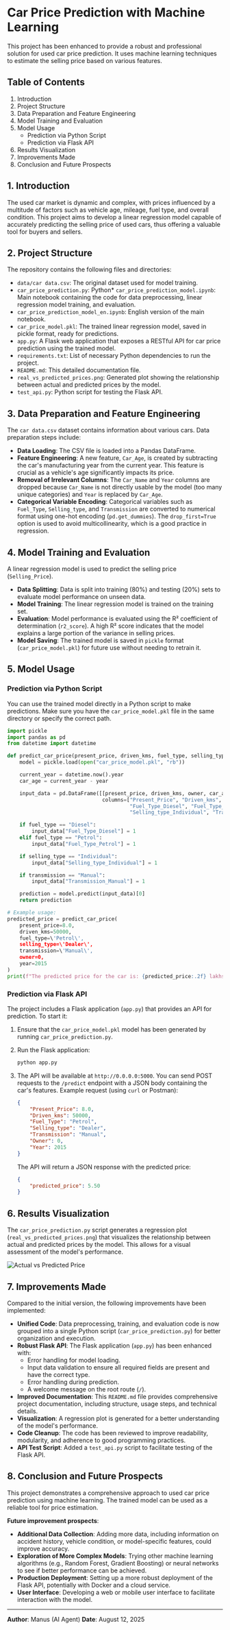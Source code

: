 # Car Price Prediction with Machine Learning

This project has been enhanced to provide a robust and professional solution for used car price prediction. It uses machine learning techniques to estimate the selling price based on various features.

## Table of Contents

1.  Introduction
2.  Project Structure
3.  Data Preparation and Feature Engineering
4.  Model Training and Evaluation
5.  Model Usage
    *   Prediction via Python Script
    *   Prediction via Flask API
6.  Results Visualization
7.  Improvements Made
8.  Conclusion and Future Prospects

## 1. Introduction

The used car market is dynamic and complex, with prices influenced by a multitude of factors such as vehicle age, mileage, fuel type, and overall condition. This project aims to develop a linear regression model capable of accurately predicting the selling price of used cars, thus offering a valuable tool for buyers and sellers.

## 2. Project Structure

The repository contains the following files and directories:

*   `data/car data.csv`: The original dataset used for model training.
*   `car_price_prediction.py`: Python*   `car_price_prediction_model.ipynb`: Main notebook containing the code for data preprocessing, linear regression model training, and evaluation.
*   `car_price_prediction_model_en.ipynb`: English version of the main notebook.
*   `car_price_model.pkl`: The trained linear regression model, saved in pickle format, ready for predictions.
*   `app.py`: A Flask web application that exposes a RESTful API for car price prediction using the trained model.
*   `requirements.txt`: List of necessary Python dependencies to run the project.
*   `README.md`: This detailed documentation file.
*   `real_vs_predicted_prices.png`: Generated plot showing the relationship between actual and predicted prices by the model.
*   `test_api.py`: Python script for testing the Flask API.

## 3. Data Preparation and Feature Engineering

The `car data.csv` dataset contains information about various cars. Data preparation steps include:

*   **Data Loading**: The CSV file is loaded into a Pandas DataFrame.
*   **Feature Engineering**: A new feature, `Car_Age`, is created by subtracting the car's manufacturing year from the current year. This feature is crucial as a vehicle's age significantly impacts its price.
*   **Removal of Irrelevant Columns**: The `Car_Name` and `Year` columns are dropped because `Car_Name` is not directly usable by the model (too many unique categories) and `Year` is replaced by `Car_Age`.
*   **Categorical Variable Encoding**: Categorical variables such as `Fuel_Type`, `Selling_type`, and `Transmission` are converted to numerical format using one-hot encoding (`pd.get_dummies`). The `drop_first=True` option is used to avoid multicollinearity, which is a good practice in regression.

## 4. Model Training and Evaluation

A linear regression model is used to predict the selling price (`Selling_Price`).

*   **Data Splitting**: Data is split into training (80%) and testing (20%) sets to evaluate model performance on unseen data.
*   **Model Training**: The linear regression model is trained on the training set.
*   **Evaluation**: Model performance is evaluated using the R² coefficient of determination (`r2_score`). A high R² score indicates that the model explains a large portion of the variance in selling prices.
*   **Model Saving**: The trained model is saved in `pickle` format (`car_price_model.pkl`) for future use without needing to retrain it.

## 5. Model Usage

### Prediction via Python Script

You can use the trained model directly in a Python script to make predictions. Make sure you have the `car_price_model.pkl` file in the same directory or specify the correct path.

```python
import pickle
import pandas as pd
from datetime import datetime

def predict_car_price(present_price, driven_kms, fuel_type, selling_type, transmission, owner, year):
    model = pickle.load(open("car_price_model.pkl", "rb"))

    current_year = datetime.now().year
    car_age = current_year - year

    input_data = pd.DataFrame([[present_price, driven_kms, owner, car_age, 0, 0, 0, 0]],
                               columns=["Present_Price", "Driven_kms", "Owner", "Car_Age",
                                        "Fuel_Type_Diesel", "Fuel_Type_Petrol",
                                        "Selling_type_Individual", "Transmission_Manual"])

    if fuel_type == "Diesel":
        input_data["Fuel_Type_Diesel"] = 1
    elif fuel_type == "Petrol":
        input_data["Fuel_Type_Petrol"] = 1

    if selling_type == "Individual":
        input_data["Selling_type_Individual"] = 1

    if transmission == "Manual":
        input_data["Transmission_Manual"] = 1

    prediction = model.predict(input_data)[0]
    return prediction

# Example usage:
predicted_price = predict_car_price(
    present_price=8.0,
    driven_kms=50000,
    fuel_type=\'Petrol\',
    selling_type=\'Dealer\',
    transmission=\'Manual\',
    owner=0,
    year=2015
)
print(f"The predicted price for the car is: {predicted_price:.2f} lakhs")
```

### Prediction via Flask API

The project includes a Flask application (`app.py`) that provides an API for prediction. To start it:

1.  Ensure that the `car_price_model.pkl` model has been generated by running `car_price_prediction.py`.
2.  Run the Flask application:
    ```bash
    python app.py
    ```
3.  The API will be available at `http://0.0.0.0:5000`. You can send POST requests to the `/predict` endpoint with a JSON body containing the car's features. Example request (using `curl` or Postman):

    ```json
    {
        "Present_Price": 8.0,
        "Driven_kms": 50000,
        "Fuel_Type": "Petrol",
        "Selling_type": "Dealer",
        "Transmission": "Manual",
        "Owner": 0,
        "Year": 2015
    }
    ```

    The API will return a JSON response with the predicted price:

    ```json
    {
        "predicted_price": 5.50
    }
    ```

## 6. Results Visualization

The `car_price_prediction.py` script generates a regression plot (`real_vs_predicted_prices.png`) that visualizes the relationship between actual and predicted prices by the model. This allows for a visual assessment of the model's performance.

![Actual vs Predicted Price](real_vs_predicted_prices.png)

## 7. Improvements Made

Compared to the initial version, the following improvements have been implemented:

*   **Unified Code**: Data preprocessing, training, and evaluation code is now grouped into a single Python script (`car_price_prediction.py`) for better organization and execution.
*   **Robust Flask API**: The Flask application (`app.py`) has been enhanced with:
    *   Error handling for model loading.
    *   Input data validation to ensure all required fields are present and have the correct type.
    *   Error handling during prediction.
    *   A welcome message on the root route (`/`).
*   **Improved Documentation**: This `README.md` file provides comprehensive project documentation, including structure, usage steps, and technical details.
*   **Visualization**: A regression plot is generated for a better understanding of the model's performance.
*   **Code Cleanup**: The code has been reviewed to improve readability, modularity, and adherence to good programming practices.
*   **API Test Script**: Added a `test_api.py` script to facilitate testing of the Flask API.

## 8. Conclusion and Future Prospects

This project demonstrates a comprehensive approach to used car price prediction using machine learning. The trained model can be used as a reliable tool for price estimation.

**Future improvement prospects**:

*   **Additional Data Collection**: Adding more data, including information on accident history, vehicle condition, or model-specific features, could improve accuracy.
*   **Exploration of More Complex Models**: Trying other machine learning algorithms (e.g., Random Forest, Gradient Boosting) or neural networks to see if better performance can be achieved.
*   **Production Deployment**: Setting up a more robust deployment of the Flask API, potentially with Docker and a cloud service.
*   **User Interface**: Developing a web or mobile user interface to facilitate interaction with the model.

---

**Author**: Manus (AI Agent)
**Date**: August 12, 2025


